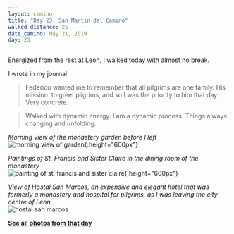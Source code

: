 ```yaml
---
layout: camino
title: "Day 23: San Martín del Camino"
walked_distance: 25
date_camino: May 21, 2019
day: 23
---
```


Energized from the rest at Leon, I walked today with almost no break. 

I wrote in my journal:
> Federico wanted me to remember that all pilgrims are one family. His mission: to greet pilgrims, and so I was the priority to him that day. Very concrete. 

> Walked with dynamic energy. I am a dynamic process. Things always changing and unfolding.

*Morning view of the monastery garden before I left*  
![morning view of garden](https://lh3.googleusercontent.com/pw/ACtC-3e62nuWfflkkP_Glob5wZjj22bsn3aXSBdyiIKSZjyKGUeWVL1ZdBYYDlCDS6KZndW5QMjbhu-ESNIsBDaj1-nVnAQIApIRV7y7lqV_pQN3_kCTnJAvZ6A3Yq6U7sWuh55-gurHauxQyTVFGZdL2Fxn9w=w792-h1406-no?authuser=0){:height="600px"}

*Paintings of St. Francis and Sister Claire in the dining room of the monastery*  
![painting of st. francis and sister claire](https://lh3.googleusercontent.com/pw/ACtC-3ed0sYCTjdnCyUB4u03zLO-crYnQUvl1JSMYVX2nn2npEFRFi7YDS6L3ewoMse4zbU8uhKhSsrVACavGEUwt3E5JUjJMFbwg_rJeu1qjWHEkHZlByZugh4_5D7CD-QVTOAtlAapPs8b6TjILW7QZa2o_A=w792-h1406-no?authuser=0){:height="600px"}

*View of Hostal San Marcos, an expensive and elegant hotel that was formerly a monastery and hospital for pilgrims, as I was leaving the city centre of Leon*  
![hostal san marcos](https://lh3.googleusercontent.com/pw/ACtC-3cg6V94qvsAViIfJG-wvGZVR6fLs0oE1WEdpW5jdaVGPxjk0D1Zm-c2_MeVmn5g6dRf9rPc3A6GkjT9Ua4I-YfrYJc_EgljRB_XMQpoDns93ZRVdM71uHUpzXMx0CjBVkYnCU50eP6xkr9qOORnNu1nWA=w2500-h1406-no?authuser=0)

[**See all photos from that day**](https://photos.app.goo.gl/x3w3RzsV4PYtR2MS7)

